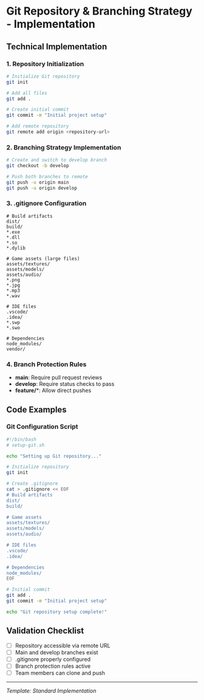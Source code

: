 # Git Repository & Branching Strategy - Implementation

## Technical Implementation

### 1. Repository Initialization
```bash
# Initialize Git repository
git init

# Add all files
git add .

# Create initial commit
git commit -m "Initial project setup"

# Add remote repository
git remote add origin <repository-url>
```

### 2. Branching Strategy Implementation
```bash
# Create and switch to develop branch
git checkout -b develop

# Push both branches to remote
git push -u origin main
git push -u origin develop
```

### 3. .gitignore Configuration
```gitignore
# Build artifacts
dist/
build/
*.exe
*.dll
*.so
*.dylib

# Game assets (large files)
assets/textures/
assets/models/
assets/audio/
*.png
*.jpg
*.mp3
*.wav

# IDE files
.vscode/
.idea/
*.swp
*.swo

# Dependencies
node_modules/
vendor/
```

### 4. Branch Protection Rules
- **main**: Require pull request reviews
- **develop**: Require status checks to pass
- **feature/***: Allow direct pushes

## Code Examples

### Git Configuration Script
```bash
#!/bin/bash
# setup-git.sh

echo "Setting up Git repository..."

# Initialize repository
git init

# Create .gitignore
cat > .gitignore << EOF
# Build artifacts
dist/
build/

# Game assets
assets/textures/
assets/models/
assets/audio/

# IDE files
.vscode/
.idea/

# Dependencies
node_modules/
EOF

# Initial commit
git add .
git commit -m "Initial project setup"

echo "Git repository setup complete!"
```

## Validation Checklist
- [ ] Repository accessible via remote URL
- [ ] Main and develop branches exist
- [ ] .gitignore properly configured
- [ ] Branch protection rules active
- [ ] Team members can clone and push

---
*Template: Standard Implementation* 